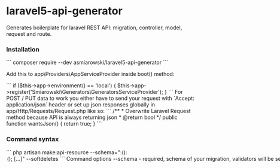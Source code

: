 # laravel5-api-generator
Generates boilerplate for laravel REST API: migration, controller, model, request and route.

<h3>Installation</h3>
```
composer require --dev asmiarowski/laravel5-api-generator
```
<p>Add this to app\Providers\AppServiceProvider inside boot() method:</p>
```
if ($this->app->environment() == 'local') {
    $this->app->register('Smiarowski\Generators\GeneratorsServiceProvider');
}
```
For POST / PUT data to work you either have to send your request with `Accept: application/json` header or set up json responses globally in app/Http/Requests/Request.php like so:
```
/**
 * Overwrite Laravel Request method because API is always returning json
 * @return bool
 */
public function wantsJson()
{
    return true;
}
```
<h3>Command syntax</h3>
```
php artisan make:api-resource <table_name> --schema="<column_name>:<column_type>(<arguments>):<option>(<arguments>); [...]" --softdeletes
```
<h3>Command options</h3>
<p>--schema - required, schema of your migration, validators will be set based on fields and types specified.</p>
<p>--softdeletes - optional, add softDeletes() to migration</p>
<h3>Column types</h3>
<p>http://laravel.com/docs/5.1/migrations#creating-columns</p>
<h3>Custom types</h3>
<p>- email - puts string type column in your migration and email validation for your request</p>
<h3>Column options</h3> 
<p>foreign, index, unique, default, nullable, first, after, unsigned</p>
<h3>Example command</h3>
```
php artisan make:api-resource emails --schema="email:email:unique; title:string; body:text; status:integer:default(1); user_id:integer:foreign(users)" --softdeletes
```
<p>Creates:</p> 
<p>app/Http/Controllers/EmailController.php</p>
<p>app/Htpp/Requests/EmailRequest.php</p>
<p>app/Email.php</p>
<p>database/migrations/*timestamp*_create_emails_table.php</p>
<p>And appends resource routes to app/routes.php with pattern for id of the resource.</p>
